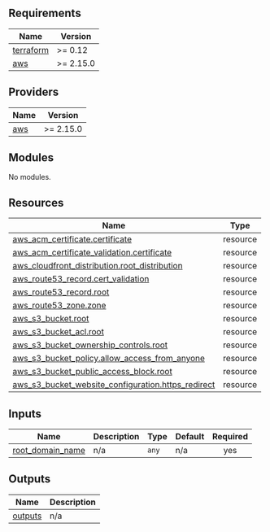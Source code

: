 
## Requirements

| Name | Version |
|------|---------|
| <a name="requirement_terraform"></a> [terraform](#requirement\_terraform) | >= 0.12 |
| <a name="requirement_aws"></a> [aws](#requirement\_aws) | >= 2.15.0 |

## Providers

| Name | Version |
|------|---------|
| <a name="provider_aws"></a> [aws](#provider\_aws) | >= 2.15.0 |

## Modules

No modules.

## Resources

| Name | Type |
|------|------|
| [aws_acm_certificate.certificate](https://registry.terraform.io/providers/hashicorp/aws/latest/docs/resources/acm_certificate) | resource |
| [aws_acm_certificate_validation.certificate](https://registry.terraform.io/providers/hashicorp/aws/latest/docs/resources/acm_certificate_validation) | resource |
| [aws_cloudfront_distribution.root_distribution](https://registry.terraform.io/providers/hashicorp/aws/latest/docs/resources/cloudfront_distribution) | resource |
| [aws_route53_record.cert_validation](https://registry.terraform.io/providers/hashicorp/aws/latest/docs/resources/route53_record) | resource |
| [aws_route53_record.root](https://registry.terraform.io/providers/hashicorp/aws/latest/docs/resources/route53_record) | resource |
| [aws_route53_zone.zone](https://registry.terraform.io/providers/hashicorp/aws/latest/docs/resources/route53_zone) | resource |
| [aws_s3_bucket.root](https://registry.terraform.io/providers/hashicorp/aws/latest/docs/resources/s3_bucket) | resource |
| [aws_s3_bucket_acl.root](https://registry.terraform.io/providers/hashicorp/aws/latest/docs/resources/s3_bucket_acl) | resource |
| [aws_s3_bucket_ownership_controls.root](https://registry.terraform.io/providers/hashicorp/aws/latest/docs/resources/s3_bucket_ownership_controls) | resource |
| [aws_s3_bucket_policy.allow_access_from_anyone](https://registry.terraform.io/providers/hashicorp/aws/latest/docs/resources/s3_bucket_policy) | resource |
| [aws_s3_bucket_public_access_block.root](https://registry.terraform.io/providers/hashicorp/aws/latest/docs/resources/s3_bucket_public_access_block) | resource |
| [aws_s3_bucket_website_configuration.https_redirect](https://registry.terraform.io/providers/hashicorp/aws/latest/docs/resources/s3_bucket_website_configuration) | resource |

## Inputs

| Name | Description | Type | Default | Required |
|------|-------------|------|---------|:--------:|
| <a name="input_root_domain_name"></a> [root\_domain\_name](#input\_root\_domain\_name) | n/a | `any` | n/a | yes |

## Outputs

| Name | Description |
|------|-------------|
| <a name="output_outputs"></a> [outputs](#output\_outputs) | n/a |
